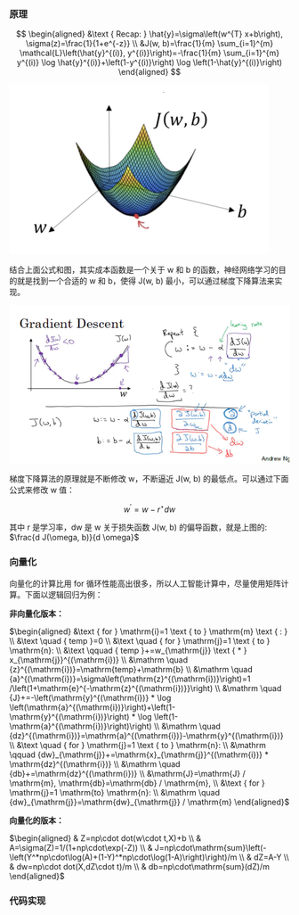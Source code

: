 ### 原理

$$
\begin{aligned}
&\text { Recap: } \hat{y}=\sigma\left(w^{T} x+b\right), \sigma(z)=\frac{1}{1+e^{-z}} \\
&J(w, b)=\frac{1}{m} \sum_{i=1}^{m} \mathcal{L}\left(\hat{y}^{(i)}, y^{(i)}\right)=-\frac{1}{m} \sum_{i=1}^{m} y^{(i)} \log \hat{y}^{(i)}+\left(1-y^{(i)}\right) \log \left(1-\hat{y}^{(i)}\right)
\end{aligned}
$$


![image.png](./image/07.png)

结合上面公式和图，其实成本函数是一个关于 w 和 b 的函数，神经网络学习的目的就是找到一个合适的 w 和 b，使得 J(w, b) 最小，可以通过梯度下降算法来实现。

![image.png](./image/08.png)

梯度下降算法的原理就是不断修改 w，不断逼近 J(w, b) 的最低点。可以通过下面公式来修改 w 值：

$$w^{\prime}=w-r^{\star} d w$$

其中 r 是学习率，dw 是 w 关于损失函数 J(w, b) 的偏导函数，就是上图的: $\frac{d J(\omega, b)}{d \omega}$

### 向量化

向量化的计算比用 for 循环性能高出很多，所以人工智能计算中，尽量使用矩阵计算。下面以逻辑回归为例：

**非向量化版本：**

$`\begin{aligned}
&\text { for } \mathrm{i}=1 \text { to } \mathrm{m} \text { : } \\
&\text \quad { temp }=0 \\
&\text \quad { for } \mathrm{j}=1 \text { to } \mathrm{n}: \\
&\text \qquad { temp }+=w_{\mathrm{j}} \text { * } x_{\mathrm{j}}^{(\mathrm{i})} \\
&\mathrm \quad {z}^{(\mathrm{i})}=\mathrm{temp}+\mathrm{b} \\
&\mathrm \quad {a}^{(\mathrm{i})}=\sigma\left(\mathrm{z}^{(\mathrm{i})}\right)=1 /\left(1+\mathrm{e}^{-\mathrm{z}^{(\mathrm{i})}}\right) \\
&\mathrm \quad {J}+=-\left(\mathrm{y}^{(\mathrm{i})} * \log \left(\mathrm{a}^{(\mathrm{i})}\right)+\left(1-\mathrm{y}^{(\mathrm{i})}\right) * \log \left(1-\mathrm{a}^{(\mathrm{i})}\right)\right) \\
&\mathrm \quad {dz}^{(\mathrm{i})}=\mathrm{a}^{(\mathrm{i})}-\mathrm{y}^{(\mathrm{i})} \\
&\text \quad { for } \mathrm{j}=1 \text { to } \mathrm{n}: \\
&\mathrm \qquad {dw}_{\mathrm{j}}+=\mathrm{x}_{\mathrm{j}}^{(\mathrm{i})} * \mathrm{dz}^{(\mathrm{i})} \\
&\mathrm \quad {db}+=\mathrm{dz}^{(\mathrm{i})} \\
&\mathrm{J}=\mathrm{J} / \mathrm{m}, \mathrm{db}=\mathrm{db} / \mathrm{m}, \\
&\text { for } \mathrm{j}=1 \mathrm{to} \mathrm{n}: \\
&\mathrm \quad {dw}_{\mathrm{j}}=\mathrm{dw}_{\mathrm{j}} / \mathrm{m}
\end{aligned}`$

**向量化的版本：**

$`\begin{aligned}
 & Z=np\cdot dot(w\cdot t,X)+b \\
 & A=\sigma(Z)=1/(1+np\cdot\exp(-Z)) \\
 & J=np\cdot\mathrm{sum}\left(-\left(Y^*np\cdot\log(A)+(1-Y)^*np\cdot\log(1-A)\right)\right)/m \\
 & dZ=A-Y \\
 & dw=np\cdot dot(X,dZ\cdot t)/m \\
 & db=np\cdot\mathrm{sum}(dZ)/m
\end{aligned}`$

### 代码实现

